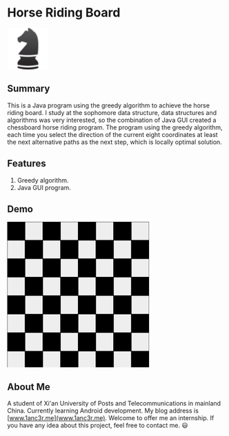 # Horse Riding Board
<img src="https://github.com/1anc3r/Horse-Riding-Board/blob/master/horse.png?raw=true" width = "96" height = "96" alt="FileView"/>

## Summary
This is a Java program using the greedy algorithm to achieve the horse riding board. 
I study at the sophomore data structure, data structures and algorithms was very interested, so the combination of Java GUI created a chessboard horse riding program. The program using the greedy algorithm, each time you select the direction of the current eight coordinates at least the next alternative paths as the next step, which is locally optimal solution.

## Features
1. Greedy algorithm.
2. Java GUI program.

## Demo
<img src="https://github.com/1anc3r/Horse-Riding-Board/blob/master/2017-04-23_15-41-49.gif" width = "329" height = "338" alt="FileView"/>

## About Me
A student of Xi'an University of Posts and Telecommunications in mainland China. Currently learning Android development.
My blog address is [www.1anc3r.me](www.1anc3r.me). Welcome to offer me an internship. If you have any idea about this project, feel free to contact me. :smiley:

